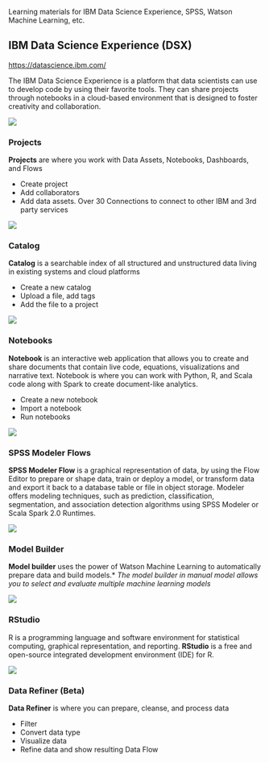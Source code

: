 Learning materials for IBM Data Science Experience, SPSS, Watson Machine Learning, etc.

## IBM Data Science Experience (DSX) 

https://datascience.ibm.com/

The IBM Data Science Experience is a platform that data scientists can use to develop code by using their favorite tools. They can share projects through notebooks in a cloud-based environment that is designed to foster creativity and collaboration.

![](https://github.com/mlhubca/learn/blob/master/images/dsx.png)

### Projects
**Projects** are where you work with Data Assets, Notebooks, Dashboards, and Flows
- Create project
- Add collaborators
- Add data assets. Over 30 Connections to connect to other IBM and 3rd party services

![](https://github.com/mlhubca/learn/blob/master/images/projects.png)

### Catalog
**Catalog** is a searchable index of all structured and unstructured data living in existing systems and cloud platforms
- Create a new catalog
- Upload a file, add tags
- Add the file to a project

![](https://github.com/mlhubca/learn/blob/master/images/catalog.png)

### Notebooks
**Notebook** is an interactive web application that allows you to create and share documents that contain live code, equations, visualizations and narrative text. Notebook is where you can work with Python, R, and Scala code along with Spark to create document-like analytics.

- Create a new notebook
- Import a notebook
- Run notebooks

![](https://github.com/mlhubca/learn/blob/master/images/notebook.png)

### SPSS Modeler Flows
**SPSS Modeler Flow** is a graphical representation of data, by using the Flow Editor to prepare or shape data, train or deploy a model, or transform data and export it back to a database table or file in object storage. Modeler offers modeling techniques, such as prediction, classification, segmentation, and association detection algorithms using SPSS Modeler or Scala Spark 2.0 Runtimes.

![](https://github.com/mlhubca/learn/blob/master/images/bank-churn-flow.png)

### Model Builder
**Model builder** uses the power of Watson Machine Learning to automatically prepare data and build models.*
*The model builder in manual model allows you to select and evaluate multiple machine learning models*

![](https://github.com/mlhubca/learn/blob/master/images/bank-churn-model.png)

### RStudio
R is a programming language and software environment for statistical computing, graphical representation, and reporting. **RStudio** is a free and open-source integrated development environment (IDE) for R.

![](https://github.com/mlhubca/learn/blob/master/images/rstudio.png)

### Data Refiner (Beta)
**Data Refiner** is where you can prepare, cleanse, and process data
- Filter
- Convert data type
- Visualize data
- Refine data and show resulting Data Flow


